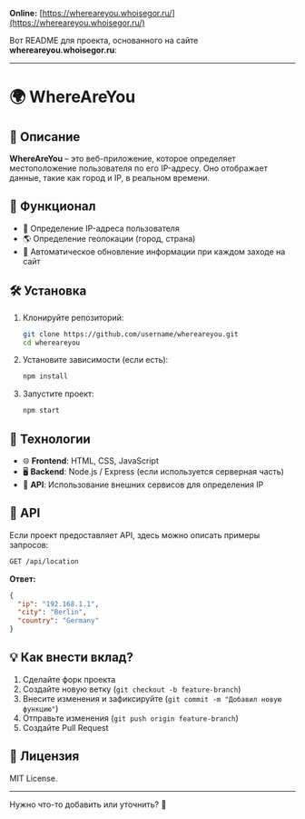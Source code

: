 **Online:** [https://whereareyou.whoisegor.ru/](https://whereareyou.whoisegor.ru/)

Вот README для проекта, основанного на сайте **whereareyou.whoisegor.ru**:  

---

# 🌍 WhereAreYou  

## 📌 Описание  
**WhereAreYou** – это веб-приложение, которое определяет местоположение пользователя по его IP-адресу. Оно отображает данные, такие как город и IP, в реальном времени.  

## 🚀 Функционал  
- 📍 Определение IP-адреса пользователя  
- 🌎 Определение геолокации (город, страна)  
- 🔄 Автоматическое обновление информации при каждом заходе на сайт  

## 🛠️ Установка  
1. Клонируйте репозиторий:  
   ```bash
   git clone https://github.com/username/whereareyou.git
   cd whereareyou
   ```
2. Установите зависимости (если есть):  
   ```bash
   npm install
   ```
3. Запустите проект:  
   ```bash
   npm start
   ```

## 🔧 Технологии  
- 🌐 **Frontend**: HTML, CSS, JavaScript  
- 🖥️ **Backend**: Node.js / Express (если используется серверная часть)  
- 📡 **API**: Использование внешних сервисов для определения IP  

## 📄 API  
Если проект предоставляет API, здесь можно описать примеры запросов:  

```bash
GET /api/location
```
**Ответ:**  
```json
{
  "ip": "192.168.1.1",
  "city": "Berlin",
  "country": "Germany"
}
```

## 💡 Как внести вклад?  
1. Сделайте форк проекта  
2. Создайте новую ветку (`git checkout -b feature-branch`)  
3. Внесите изменения и зафиксируйте (`git commit -m "Добавил новую функцию"`)  
4. Отправьте изменения (`git push origin feature-branch`)  
5. Создайте Pull Request  

## 📜 Лицензия  
MIT License.  

---

Нужно что-то добавить или уточнить? 🚀
